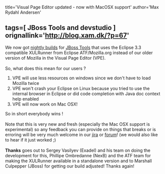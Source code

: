 title='Visual Page Editor updated - now with MacOSX support'
author='Max Rydahl Andersen'

tags=[ JBoss Tools and devstudio ]
orignallink='http://blog.xam.dk/?p=67'
---
<div>
<p>We now got <a href="http://wiki.jboss.org/wiki/Wiki.jsp?page=InstallingJBossToolsNightlyBuilds">nightly builds</a> for <a href="http://www.jboss.org/tools">JBoss Tools</a> that uses the Eclipse 3.3 compatible XULRunner from Eclipse ATF/Mozilla.org instead of our older version of Mozilla in the Visual Page Editor (VPE).
<br><br>
So, what does this mean for our users ?
</p>
<ol>
<li>VPE will use less resources on windows since we don't have to load Mozilla twice</li>
<li>VPE won't crash your Eclipse on Linux because you tried to use the internal browser in Eclipse or did code completion with Java doc context help enabled</li>
<li>VPE will now work on Mac OSX!</li>
</ol>
So in short everybody wins !
<br><br>
Note that this is very new and fresh (especially the Mac OSX support is experimental) so any feedback you can provide on things that breaks or is erroring will be very much welcome in our <a href="http://jira.jboss.com/jira/browse/JBIDE">jira</a> or <a href="http://www.jboss.com/?module=bb&amp;op=viewforum&amp;f=201">forum</a>! (we would also like to hear if it just worked ;)
<br><br><b>Thanks</b> goes out to Sergey Vasilyev (Exadel) and his team on doing the development for this, Phillipe Ombredanne (NexB) and the ATF team for making the XULRunner available in a standalone version and to Marshall Culpepper (JBoss) for getting our build adjusted! Thanks again!
<br><br><br><br><br><br><br><br><br><br><br><br><br><br><br><br>
</div>
